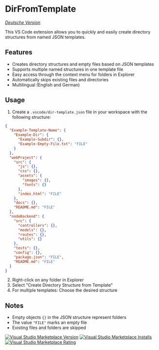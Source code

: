 # DirFromTemplate

_[Deutsche Version](README.de.md)_

This VS Code extension allows you to quickly and easily create directory structures from named JSON templates.

## Features

- Creates directory structures and empty files based on JSON templates
- Supports multiple named structures in one template file
- Easy access through the context menu for folders in Explorer
- Automatically skips existing files and directories
- Multilingual (English and German)

## Usage

1. Create a `.vscode/dir-template.json` file in your workspace with the following structure:

```json
{
  "Example-Template-Name": {
    "Example-Dir": {
      "Example-Subdir": {},
      "Example-Empty-File.txt": "FILE"
    }
  },
  "webProject": {
    "src": {
      "js": {},
      "css": {},
      "assets": {
        "images": {},
        "fonts": {}
      },
      "index.html": "FILE"
    },
    "docs": {},
    "README.md": "FILE"
  },
  "nodeBackend": {
    "src": {
      "controllers": {},
      "models": {},
      "routes": {},
      "utils": {}
    },
    "tests": {},
    "config": {},
    "package.json": "FILE",
    "README.md": "FILE"
  }
}
```

2. Right-click on any folder in Explorer
3. Select "Create Directory Structure from Template"
4. For multiple templates: Choose the desired structure

## Notes

- Empty objects `{}` in the JSON structure represent folders
- The value `"FILE"` marks an empty file
- Existing files and folders are skipped

[![Visual Studio Marketplace Version](https://img.shields.io/visual-studio-marketplace/v/silvio-lindstedt.dirfromtemplate)](https://marketplace.visualstudio.com/items?itemName=silvio-lindstedt.dirfromtemplate)
[![Visual Studio Marketplace Installs](https://img.shields.io/visual-studio-marketplace/i/silvio-lindstedt.dirfromtemplate)](https://marketplace.visualstudio.com/items?itemName=silvio-lindstedt.dirfromtemplate)
[![Visual Studio Marketplace Rating](https://img.shields.io/visual-studio-marketplace/r/silvio-lindstedt.dirfromtemplate)](https://marketplace.visualstudio.com/items?itemName=silvio-lindstedt.dirfromtemplate&ssr=false#review-details)
